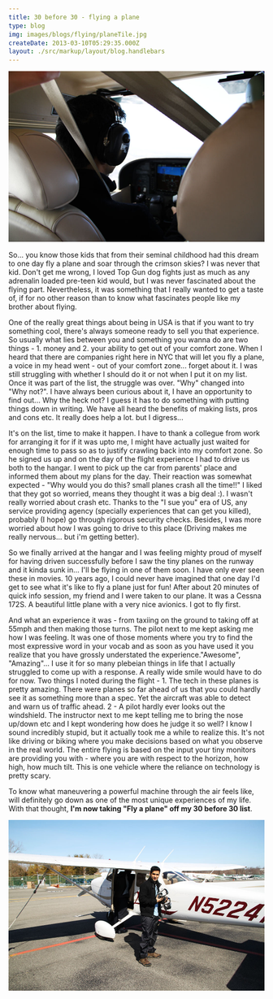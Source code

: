 ```yaml
---
title: 30 before 30 - flying a plane
type: blog
img: images/blogs/flying/planeTile.jpg
createDate: 2013-03-10T05:29:35.000Z
layout: ./src/markup/layout/blog.handlebars
---
```


![Me flying a plane!](../../images/blogs/flying/flying.jpg)

So... you know those kids that from their seminal childhood had this dream to one day fly a plane and soar through the crimson skies? I was never that kid. Don't get me wrong, I loved Top Gun dog fights just as much as any adrenalin loaded pre-teen kid would, but I was never fascinated about the flying part. Nevertheless, it was something that I really wanted to get a taste of, if for no other reason than to know what fascinates people like my brother about flying. 

One of the really great things about being in USA is that if you want to try something cool, there's always someone ready to sell you that experience. So usually what lies between you and something you wanna do are two things - 1. money and 2. your ability to get out of your comfort zone. When I heard that there are companies right here in NYC that will let you fly a plane, a voice in my head went - out of your comfort zone... forget about it. I was still struggling with whether I should do it or not when I put it on my list. Once it was part of the list, the struggle was over. "Why" changed into "Why not?". I have always been curious about it, I have an opportunity to find out... Why the heck not? I guess it has to do something with putting things down in writing. We have all heard the benefits of making lists, pros and cons etc. It really does help a lot. but I digress...

It's on the list, time to make it happen. I have to thank a collegue from work for arranging it for if it was upto me, I might have actually just waited for enough time to pass so as to justify crawling back into my comfort zone. So he signed us up and on the day of the flight experience I had to drive us both to the hangar. I went to pick up the car from parents' place and informed them about my plans for the day. Their reaction was somewhat expected - "Why would you do this? small planes crash all the time!!" I liked that they got so worried, means they thought it was a big deal :). I wasn't really worried about crash etc. Thanks to the "I sue you" era of US, any service providing agency (specially experiences that can get you killed), probably (I hope) go through rigorous security checks. Besides, I was more worried about how I was going to drive to this place (Driving makes me really nervous... but i'm getting better).

So we finally arrived at the hangar and I was feeling mighty proud of myself for having driven successfully before I saw the tiny planes on the runway and it kinda sunk in... I'll be flying in one of them soon. I have only ever seen these in movies. 10 years ago, I could never have imagined that one day I'd get to see what it's like to fly a plane just for fun! After about 20 minutes of quick info session, my friend and I were taken to our plane. It was a Cessna 172S. A beautiful little plane with a very nice avionics. I got to fly first. 

And what an experience it was - from taxiing on the ground to taking off at 55mph and then making those turns. The pilot next to me kept asking me how I was feeling. It was one of those moments where you try to find the most expressive word in your vocab and as soon as you have used it you realize that you have grossly understated the experience."Awesome", "Amazing"... I use it for so many plebeian things in life that I actually struggled to come up with a response. A really wide smile would have to do for now. Two things I noted during the flight - 1. The tech in these planes is pretty amazing. There were planes so far ahead of us that you could hardly see it as something more than a spec. Yet the aircraft was able to detect and warn us of traffic ahead. 2 - A pilot hardly ever looks out the windshield. The instructor next to me kept telling me to bring the nose up/down etc and I kept wondering how does he judge it so well? I know I sound incredibly stupid, but it actually took me a while to realize this. It's not like driving or biking where you make decisions based on what you observe in the real world. The entire flying is based on the input your tiny monitors are providing you with - where you are with respect to the horizon, how high, how much tilt. This is one vehicle where the reliance on technology is pretty scary.

To know what maneuvering a powerful machine through the air feels like, will definitely go down as one of the most unique experiences of my life. With that thought, **I'm now taking "Fly a plane" off my 30 before 30 list**.

![the plane](../../images/blogs/flying/plane.jpg)
